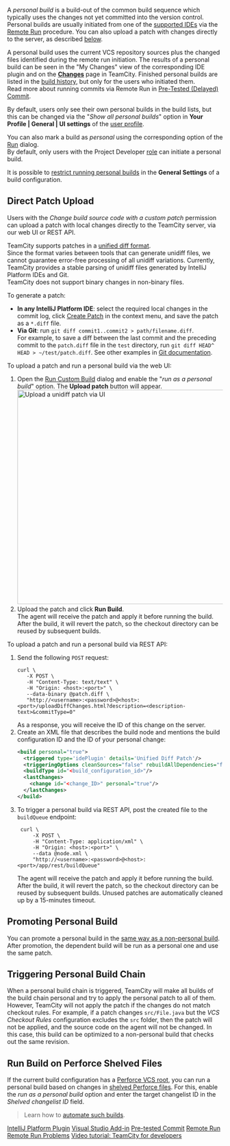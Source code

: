 [//]: # (title: Running Personal Build)
[//]: # (auxiliary-id: Running Personal Build;Personal Build)

A _personal build_ is a build-out of the common build sequence which typically uses the changes not yet committed into the version control. Personal builds are usually initiated from one of the [supported IDEs](supported-platforms-and-environments.md#Remote+Run+and+Pre-tested+Commit) via the [Remote Run](remote-run.md) procedure. You can also upload a patch with changes directly to the server, as described [below](#Direct+Patch+Upload).

A personal build uses the current VCS repository sources plus the changed files identified during the remote run initiation. The results of a personal build can be seen in the "My Changes" view of the corresponding IDE plugin and on the __[Changes](viewing-user-changes-in-builds.md)__ page in TeamCity. Finished personal builds are listed in the [build history](build-results-page.md#Build+History+in+Classic+UI), but only for the users who initiated them.   
Read more about running commits via Remote Run in [Pre-Tested (Delayed) Commit](pre-tested-delayed-commit.md).

By default, users only see their own personal builds in the build lists, but this can be changed via the "_Show all personal builds_" option in __Your Profile | General | UI settings__ of the [user profile](configuring-your-user-profile.md).

You can also mark a build as _personal_ using the corresponding option of the [Run](running-custom-build.md) dialog.   
By default, only users with the Project Developer [role](managing-roles-and-permissions.md) can initiate a personal build.

It is possible to [restrict running personal builds](configuring-general-settings.md#Allow+Triggering+Personal+Builds) in the __General Settings__ of a build configuration.

## Direct Patch Upload

Users with the _Change build source code with a custom patch_ permission can upload a patch with local changes directly to the TeamCity server, via our web UI or REST API.

TeamCity supports patches in a [unified diff format](https://en.wikipedia.org/wiki/Diff#Unified_format).  
Since the format varies between tools that can generate unidiff files, we cannot guarantee error-free processing of all unidiff variations. Currently, TeamCity provides a stable parsing of unidiff files generated by IntelliJ Platform IDEs and Git.  
TeamCity does not support binary changes in non-binary files.


To generate a patch:
* __In any IntelliJ Platform IDE__: select the required local changes in the commit log, click [Create Patch](https://www.jetbrains.com/help/idea/use-patches.html#create-patch) in the context menu, and save the patch as a `*.diff` file.
* __Via Git__: run `git diff commit1..commit2 > path/filename.diff`.   
For example, to save a diff between the last commit and the preceding commit to the `patch.diff` file in the `test` directory, run `git diff HEAD^ HEAD > ~/test/patch.diff`. See other examples in [Git documentation](https://git-scm.com/docs/git-diff#_examples).

To upload a patch and run a personal build via the web UI:
1. Open the [Run Custom Build](running-custom-build.md) dialog and enable the "_run as a personal build_" option. The __Upload patch__ button will appear. <img src="upload-patch-ui.png" alt="Upload a unidiff patch via UI" width="500"/>
2. Upload the patch and click __Run Build__.   
The agent will receive the patch and apply it before running the build. After the build, it will revert the patch, so the checkout directory can be reused by subsequent builds.

To upload a patch and run a personal build via REST API:

1. Send the following `POST` request:
    ```Shell
    curl \
       -X POST \
       -H "Content-Type: text/text" \
       -H "Origin: <host>:<port>" \
       --data-binary @patch.diff \
       "http://<username>:<password>@<host>:<port>/uploadDiffChanges.html?description=<description-text>&commitType=0"
   ```
   As a response, you will receive the ID of this change on the server.   
2. Create an XML file that describes the build node and mentions the build configuration ID and the ID of your personal change:
   ```xml
   <build personal="true">
     <triggered type='idePlugin' details='Unified Diff Patch'/>
     <triggeringOptions cleanSources="false" rebuildAllDependencies="false" queueAtTop="false"/>
     <buildType id="<build_configuration_id>"/>
     <lastChanges>
       <change id="<change_ID>" personal="true"/>
     </lastChanges>
   </build>
   ```   
3. To trigger a personal build via REST API, post the created file to the `buildQueue` endpoint:
   ```Shell
    curl \
        -X POST \
        -H "Content-Type: application/xml" \
        -H "Origin: <host>:<port>" \
        --data @node.xml \
        "http://<username>:<password>@<host>:<port>/app/rest/buildQueue"
   ```   
   The agent will receive the patch and apply it before running the build. After the build, it will revert the patch, so the checkout directory can be reused by subsequent builds. Unused patches are automatically cleaned up by a 15-minutes timeout.

## Promoting Personal Build

You can promote a personal build in the [same way as a non-personal build](running-custom-build.md#Promoting+Build). After promotion, the dependent build will be run as a personal one and use the same patch.

## Triggering Personal Build Chain

When a personal build chain is triggered, TeamCity will make all builds of the build chain personal and try to apply the personal patch to all of them. 
However, TeamСity will not apply the patch if the changes do not match checkout rules. 
For example, if a patch changes `src/File.java` but the _VCS Checkout Rules_ configuration excludes the `src` folder, then the patch will not be applied, and the source code on the agent will not be changed. 
In this case, this build can be optimized to a non-personal build that checks out the same revision.

## Run Build on Perforce Shelved Files

If the current build configuration has a [Perforce VCS root](perforce.md), you can run a personal build based on changes in [shelved Perforce files](https://www.perforce.com/manuals/v17.1/p4guide/Content/CmdRef/p4_shelve.html). For this, enable the _run as a personal build_ option and enter the target changelist ID in the _Shelved changelist ID_ field.

>Learn how to [automate such builds](perforce-shelve-trigger.md).

 <seealso>
        <category ref="installation">
            <a href="intellij-platform-plugin.md">IntelliJ Platform Plugin</a>
            <a href="visual-studio-addin.md">Visual Studio Add-in</a>
        </category>
        <category ref="concepts">
            <a href="pre-tested-delayed-commit.md">Pre-tested Commit</a>
            <a href="remote-run.md">Remote Run</a>
        </category>
        <category ref="troubleshooting">
            <a href="reporting-issues.md">Remote Run Problems</a>
        </category>
        <category ref="external">
            <a href="https://youtu.be/icuhBgEFtVM">Video tutorial: TeamCity for developers</a>
        </category>
</seealso>